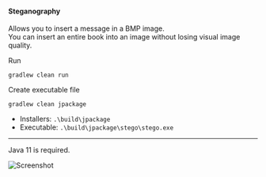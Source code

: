 #### Steganography
Allows you to insert a message in a BMP image.  
You can insert an entire book into an image without losing  visual image quality.

Run
```shell
gradlew clean run
```

Create executable file
```shell
gradlew clean jpackage
```
- Installers: `.\build\jpackage`
- Executable: `.\build\jpackage\stego\stego.exe`

---
Java 11 is required.

![Screenshot](screenshot.jpg)
